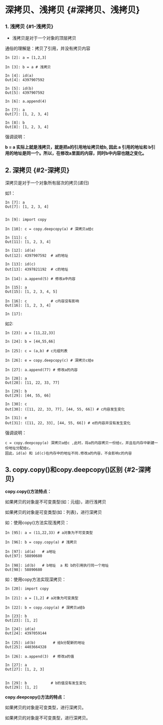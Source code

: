 # 深拷贝、浅拷贝 {#深拷贝、浅拷贝}

### 1. 浅拷贝 {#1-浅拷贝}

* 浅拷贝是对于一个对象的顶层拷贝

通俗的理解是：拷贝了引用，并没有拷贝内容

```
In [2]: a = [1,2,3]

In [3]: b = a # 浅拷贝

In [4]: id(a)
Out[4]: 4397907592

In [5]: id(b)
Out[5]: 4397907592

In [6]: a.append(4)

In [7]: a
Out[7]: [1, 2, 3, 4]

In [8]: b
Out[8]: [1, 2, 3, 4]
```

强调说明：

**b = a 实际上就是浅拷贝，就是把a的引用地址拷贝给b, 因此 a 引用的地址和 b引用的地址是同一个。所以，在修改a里面的内容，同时b中内容也随之变化。**

## 2. 深拷贝 {#2-深拷贝}

深拷贝是对于一个对象所有层次的拷贝\(递归\)

如1：

```
In [7]: a
Out[7]: [1, 2, 3, 4]


In [9]: import copy

In [10]: c = copy.deepcopy(a) # 深拷贝a给c

In [11]: c
Out[11]: [1, 2, 3, 4]

In [12]: id(a)
Out[12]: 4397907592  # a的地址

In [13]: id(c)
Out[13]: 4397821192  # c的地址

In [14]: a.append(5) # 修改a中内容

In [15]: a
Out[15]: [1, 2, 3, 4, 5]

In [16]: c           # c内容没有影响
Out[16]: [1, 2, 3, 4]

In [17]:
```

如2:

```
In [23]: a = [11,22,33]

In [24]: b = [44,55,66]

In [25]: c = (a,b) # c元组列表

In [26]: e = copy.deepcopy(c) # 深拷贝c给e

In [27]: a.append(77) # 修改a的内容

In [28]: a
Out[28]: [11, 22, 33, 77]

In [29]: b
Out[29]: [44, 55, 66]

In [30]: c
Out[30]: ([11, 22, 33, 77], [44, 55, 66]) # c内容发生变化

In [31]: e
Out[31]: ([11, 22, 33], [44, 55, 66]) # e的内容并没有发生变化
```

强调说明：

```
c = copy.deepcopy(a) 深拷贝a给c ,此时，将a的内容拷贝一份给c，并且在内存中新建一份地址分配给c。
因此，id(a) 和 id(c)在内存中的地址不同.修改a的内容，不会影响c的内容
```

## 3. copy.copy\(\)和copy.deepcopy\(\)区别 {#2-深拷贝}

**copy.copy\(\)方法特点：**

如果拷贝的对象是不可变类型\(如：元组\)，进行浅拷贝

如果拷贝的对象是可变类型\(如：列表\)，进行深拷贝

如：使用copy\(\)方法实现浅拷贝：

```
In [95]: a = (11,22,33) # a对象为不可变类型

In [96]: b = copy.copy(a) # 浅拷贝

In [97]: id(a)   # a地址
Out[97]: 58890680

In [98]: id(b)   # b地址  a 和 b的引用执行同一个地址
Out[98]: 58890680
```

如：使用copy方法实现深拷贝：

```
In [20]: import copy

In [21]: a = [1,2] # a对象为可变类型

In [22]: b = copy.copy(a) # 深拷贝a给b

In [23]: b
Out[23]: [1, 2]

In [24]: id(a)
Out[24]: 4397059144

In [25]: id(b)        # 给b分配新的地址
Out[25]: 4403664328

In [26]: a.append(3)  # 修改a的值

In [27]: a
Out[27]: [1, 2, 3]


In [29]: b           # b的值没有发生变化
Out[29]: [1, 2]
```

**copy.deepcopy\(\)方法的特点：**

如果拷贝的对象是可变类型，进行深拷贝。

如果拷贝的对象是不可变类型，进行深拷贝。



